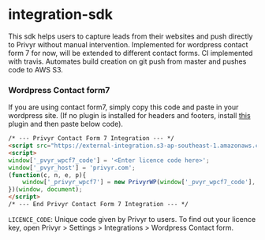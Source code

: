 # integration-sdk

This sdk helps users to capture leads from their websites and push directly to Privyr without manual intervention.
Implemented for wordpress contact form 7 for now, will be extended to different contact forms.
CI implemented with travis. Automates build creation on git push from master and pushes code to AWS S3.


### Wordpress Contact form7
If you are using contact form7, simply copy this code and paste in your wordpress site.
(If no plugin is installed for headers and footers, install [this](https://wordpress.org/plugins/insert-headers-and-footers/)  plugin and then paste below code).

```html
/* --- Privyr Contact Form 7 Integration --- */ 
<script src="https://external-integration.s3-ap-southeast-1.amazonaws.com/release/privyr-wpcf7-intergration.js"></script>
<script>
window['_pvyr_wpcf7_code'] = '<Enter licence code here>';
window['_pvyr_host'] = 'privyr.com';
(function(c, n, e, p){
    window['_privyr_wpcf7'] = new PrivyrWP(window['_pvyr_wpcf7_code'], "your-name",  "your-email" , "tel");
})(window, document);
</script>
/* --- End Privyr Contact Form 7 Integration --- */ 
```

`LICENCE_CODE`: Unique code given by Privyr to users. To find out your licence key, open Privyr > Settings > Integrations > Wordpress Contact form. 
